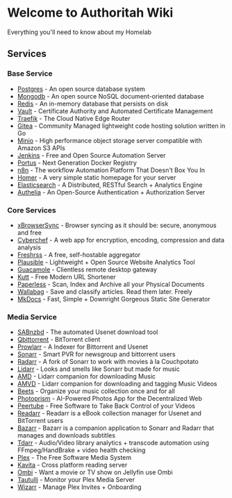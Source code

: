# Welcome to Authoritah Wiki

Everything you'll need to know about my Homelab

## Services

### Base Service

- [Postgres](services/postgresql.md) - An open source database system
- [Mongodb](services/mongodb.md) - An open source NoSQL document-oriented database
- [Redis](services/redis.md) - An in-memory database that persists on disk
- [Vault](services/vault.md) - Certificate Authority and Automated Certificate Management
- [Traefik](services/traefik.md) - The Cloud Native Edge Router
- [Gitea](services/gitea.md) - Community Managed lightweight code hosting solution written in Go
- [Minio](services/minio.md) - High performance object storage server compatible with Amazon S3 APIs
- [Jenkins](services/jenkins.md) -  Free and Open Source Automation Server
- [Portus](services/portus.md) - Next Generation Docker Registry
- [n8n](services/n8n.md) - The workflow Automation Platform That Doesn't Box You In
- [Homer](services/homer.md) - A very simple static homepage for your server
- [Elasticsearch](services/elasticsearch.md) - A Distributed, RESTful Search + Analytics Engine
- [Authelia](services/authelia.md) - An Open-Source Authentication + Authorization Server

### Core Services

- [xBrowserSync](services/xbrowsersync.md) - Browser syncing as it should be: secure, anonymous and free
- [Cyberchef](services/cyberchef.md) - A web app for encryption, encoding, compression and data analysis
- [Freshrss](services/freshrss.md) - A free, self-hostable aggregator
- [Plausible](services/plausible.md) - Lightweight + Open Source Website Analytics Tool
- [Guacamole](services/guacamole.md) - Clientless remote desktop gateway
- [Kutt](services/kutt.md) - Free Modern URL Shortener
- [Paperless](services/paperless.md) - Scan, Index and Archive all your Physical Documents
- [Wallabag](services/wallabag.md) - Save and classify articles. Read them later. Freely
- [MkDocs](services/mkdocs.md) - Fast, Simple + Downright Gorgeous Static Site Generator

### Media Service

- [SABnzbd](services/sabnzbd.md) - The automated Usenet download tool
- [Qbittorrent](services/qbittorrent.md) - BitTorrent client
- [Prowlarr](services/prowlarr.md) - A Indexer for Bittorrent and Usenet
- [Sonarr](services/sonarr.md) - Smart PVR for newsgroup and bittorrent users
- [Radarr](services/radarr.md) - A fork of Sonarr to work with movies à la Couchpotato
- [Lidarr](services/lidarr.md) - Looks and smells like Sonarr but made for music
- [AMD](services/amd.md) - Lidarr companion for downloading Music
- [AMVD](services/amvd.md) - Lidarr companion for downloading and tagging Music Videos
- [Beets](services/beets.md) - Organize your music collection once and for all
- [Photoprism](services/photoprism.md) - AI-Powered Photos App for the Decentralized Web
- [Peertube](services/peertube.md) - Free Software to Take Back Control of your Videos
- [Readarr](services/readarr.md) - Readarr is a eBook collection manager for Usenet and BitTorrent users
- [Bazarr](services/bazarr.md) - Bazarr is a companion application to Sonarr and Radarr that manages and downloads subtitles
- [Tdarr](services/tdarr.md) - Audio/Video library analytics + transcode automation using FFmpeg/HandBrake + video health checking
- [Plex](services/plex.md) - The Free Software Media System
- [Kavita](services/kavita.md) - Cross platform reading server
- [Ombi](services/ombi.md) - Want a movie or TV show on Jellyfin use Ombi
- [Tautulli](services/tautulli.md) - Monitor your Plex Media Server
- [Wizarr](services/wizarr.md) - Manage Plex Invites + Onboarding
